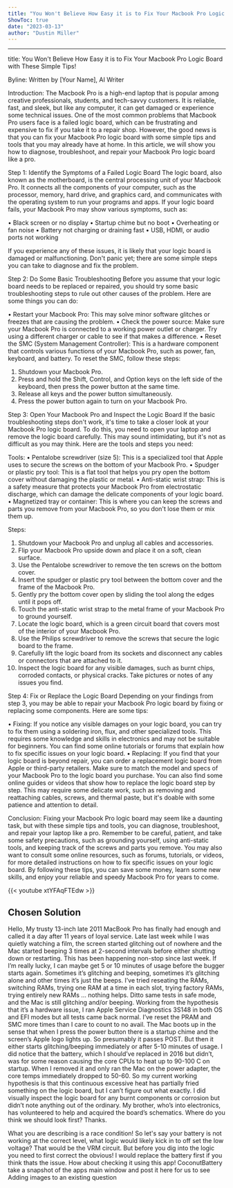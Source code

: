 ```yaml
---
title: "You Won't Believe How Easy it is to Fix Your Macbook Pro Logic Board with These Simple Tips!"
ShowToc: true 
date: "2023-03-13"
author: "Dustin Miller"
---
```

*****
title: You Won't Believe How Easy it is to Fix Your Macbook Pro Logic Board with These Simple Tips!

Byline: Written by [Your Name], AI Writer

Introduction:
The Macbook Pro is a high-end laptop that is popular among creative professionals, students, and tech-savvy customers. It is reliable, fast, and sleek, but like any computer, it can get damaged or experience some technical issues. One of the most common problems that Macbook Pro users face is a failed logic board, which can be frustrating and expensive to fix if you take it to a repair shop. However, the good news is that you can fix your Macbook Pro logic board with some simple tips and tools that you may already have at home. In this article, we will show you how to diagnose, troubleshoot, and repair your Macbook Pro logic board like a pro.

Step 1: Identify the Symptoms of a Failed Logic Board
The logic board, also known as the motherboard, is the central processing unit of your Macbook Pro. It connects all the components of your computer, such as the processor, memory, hard drive, and graphics card, and communicates with the operating system to run your programs and apps. If your logic board fails, your Macbook Pro may show various symptoms, such as:

• Black screen or no display
• Startup chime but no boot
• Overheating or fan noise
• Battery not charging or draining fast
• USB, HDMI, or audio ports not working

If you experience any of these issues, it is likely that your logic board is damaged or malfunctioning. Don't panic yet; there are some simple steps you can take to diagnose and fix the problem.

Step 2: Do Some Basic Troubleshooting
Before you assume that your logic board needs to be replaced or repaired, you should try some basic troubleshooting steps to rule out other causes of the problem. Here are some things you can do:

• Restart your Macbook Pro: This may solve minor software glitches or freezes that are causing the problem.
• Check the power source: Make sure your Macbook Pro is connected to a working power outlet or charger. Try using a different charger or cable to see if that makes a difference.
• Reset the SMC (System Management Controller): This is a hardware component that controls various functions of your Macbook Pro, such as power, fan, keyboard, and battery. To reset the SMC, follow these steps:
  1. Shutdown your Macbook Pro.
  2. Press and hold the Shift, Control, and Option keys on the left side of the keyboard, then press the power button at the same time.
  3. Release all keys and the power button simultaneously.
  4. Press the power button again to turn on your Macbook Pro.

Step 3: Open Your Macbook Pro and Inspect the Logic Board
If the basic troubleshooting steps don't work, it's time to take a closer look at your Macbook Pro logic board. To do this, you need to open your laptop and remove the logic board carefully. This may sound intimidating, but it's not as difficult as you may think. Here are the tools and steps you need:

Tools:
• Pentalobe screwdriver (size 5): This is a specialized tool that Apple uses to secure the screws on the bottom of your Macbook Pro.
• Spudger or plastic pry tool: This is a flat tool that helps you pry open the bottom cover without damaging the plastic or metal.
• Anti-static wrist strap: This is a safety measure that protects your Macbook Pro from electrostatic discharge, which can damage the delicate components of your logic board.
• Magnetized tray or container: This is where you can keep the screws and parts you remove from your Macbook Pro, so you don't lose them or mix them up.

Steps:
1. Shutdown your Macbook Pro and unplug all cables and accessories.
2. Flip your Macbook Pro upside down and place it on a soft, clean surface.
3. Use the Pentalobe screwdriver to remove the ten screws on the bottom cover.
4. Insert the spudger or plastic pry tool between the bottom cover and the frame of the Macbook Pro.
5. Gently pry the bottom cover open by sliding the tool along the edges until it pops off.
6. Touch the anti-static wrist strap to the metal frame of your Macbook Pro to ground yourself.
7. Locate the logic board, which is a green circuit board that covers most of the interior of your Macbook Pro.
8. Use the Philips screwdriver to remove the screws that secure the logic board to the frame.
9. Carefully lift the logic board from its sockets and disconnect any cables or connectors that are attached to it.
10. Inspect the logic board for any visible damages, such as burnt chips, corroded contacts, or physical cracks. Take pictures or notes of any issues you find. 

Step 4: Fix or Replace the Logic Board
Depending on your findings from step 3, you may be able to repair your Macbook Pro logic board by fixing or replacing some components. Here are some tips:

• Fixing: If you notice any visible damages on your logic board, you can try to fix them using a soldering iron, flux, and other specialized tools. This requires some knowledge and skills in electronics and may not be suitable for beginners. You can find some online tutorials or forums that explain how to fix specific issues on your logic board.
• Replacing: If you find that your logic board is beyond repair, you can order a replacement logic board from Apple or third-party retailers. Make sure to match the model and specs of your Macbook Pro to the logic board you purchase. You can also find some online guides or videos that show how to replace the logic board step by step. This may require some delicate work, such as removing and reattaching cables, screws, and thermal paste, but it's doable with some patience and attention to detail.

Conclusion:
Fixing your Macbook Pro logic board may seem like a daunting task, but with these simple tips and tools, you can diagnose, troubleshoot, and repair your laptop like a pro. Remember to be careful, patient, and take some safety precautions, such as grounding yourself, using anti-static tools, and keeping track of the screws and parts you remove. You may also want to consult some online resources, such as forums, tutorials, or videos, for more detailed instructions on how to fix specific issues on your logic board. By following these tips, you can save some money, learn some new skills, and enjoy your reliable and speedy Macbook Pro for years to come.

{{< youtube xtYFAqFTEdw >}} 



## Chosen Solution
 Hello,
My trusty 13-inch late 2011 MacBook Pro has finally had enough and called it a day after 11 years of loyal service.
Late last week while I was quietly watching a film, the screen started glitching out of nowhere and the Mac started beeping 3 times at 2-second intervals before either shutting down or restarting. This has been happening non-stop since last week. If I’m really lucky, I can maybe get 5 or 10 minutes of usage before the bugger starts again. Sometimes it’s glitching and beeping, sometimes it’s glitching alone and other times it’s just the beeps.
I’ve tried reseating the RAMs, switching RAMs, trying one RAM at a time in each slot, trying factory RAMs, trying entirely new RAMs … nothing helps. Ditto same tests in safe mode, and the Mac is still glitching and/or beeping. Working from the hypothesis that it’s a hardware issue, I ran Apple Service Diagnostics 3S148 in both OS and EFI modes but all tests came back normal. I’ve reset the PRAM and SMC more times than I care to count to no avail.
The Mac boots up in the sense that when I press the power button there is a startup chime and the screen’s Apple logo lights up. So presumably it passes POST. But then it either starts glitching/beeping immediately or after 5-10 minutes of usage.
I did notice that the battery, which I should’ve replaced in 2016 but didn’t, was for some reason causing the core CPUs to heat up to 90-100 C on startup. When I removed it and only ran the Mac on the power adapter, the core temps immediately dropped to 50-60.
So my current working hypothesis is that this continuous excessive heat has partially fried something on the logic board, but I can’t figure out what exactly. I did visually inspect the logic board for any burnt components or corrosion but didn’t note anything out of the ordinary. My brother, who’s into electronics, has volunteered to help and acquired the board’s schematics.
Where do you think we should look first?
Thanks.

 What you are describing is a race condition!
So let's say your battery is not working at the correct level, what logic would likely kick in to off set the low voltage? That would be the VRM circuit.
But before you dig into the logic you need to first correct the obvious! I would replace the battery first if you think thats the issue. How about checking it using this app! CoconutBattery take a snapshot of the apps main window and post it here for us to see Adding images to an existing question




